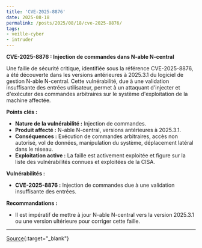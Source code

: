 ```yaml
---
title: 'CVE-2025-8876'
date: 2025-08-18
permalink: /posts/2025/08/18/cve-2025-8876/
tags:
- veille-cyber
- intruder
---
```

**CVE-2025-8876 : Injection de commandes dans N-able N-central**

Une faille de sécurité critique, identifiée sous la référence CVE-2025-8876, a été découverte dans les versions antérieures à 2025.3.1 du logiciel de gestion N-able N-central. Cette vulnérabilité, due à une validation insuffisante des entrées utilisateur, permet à un attaquant d'injecter et d'exécuter des commandes arbitraires sur le système d'exploitation de la machine affectée.

**Points clés :**

*   **Nature de la vulnérabilité :** Injection de commandes.
*   **Produit affecté :** N-able N-central, versions antérieures à 2025.3.1.
*   **Conséquences :** Exécution de commandes arbitraires, accès non autorisé, vol de données, manipulation du système, déplacement latéral dans le réseau.
*   **Exploitation active :** La faille est activement exploitée et figure sur la liste des vulnérabilités connues et exploitées de la CISA.

**Vulnérabilités :**

*   **CVE-2025-8876 :** Injection de commandes due à une validation insuffisante des entrées.

**Recommandations :**

*   Il est impératif de mettre à jour N-able N-central vers la version 2025.3.1 ou une version ultérieure pour corriger cette faille.

---
[Source](https://cvemon.intruder.io/cves/CVE-2025-8876){:target="_blank"}
